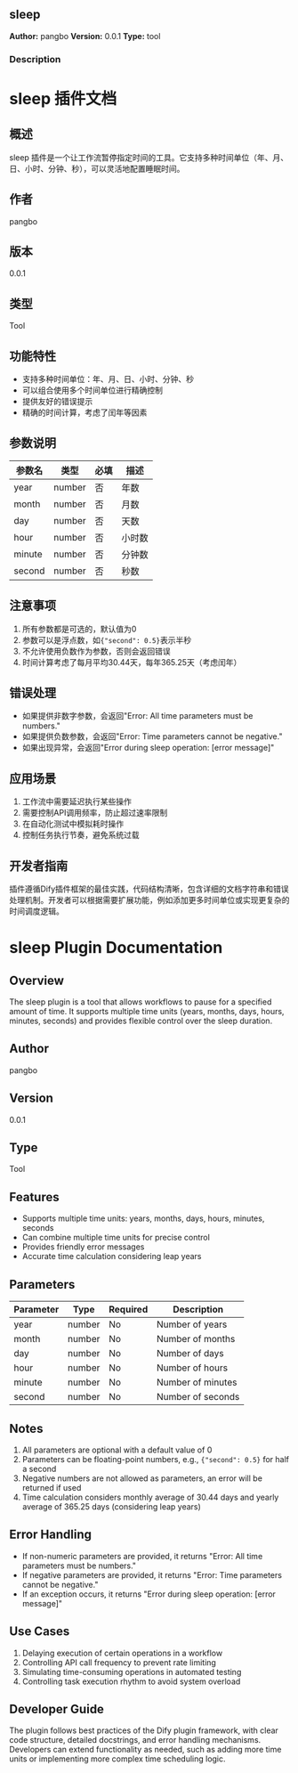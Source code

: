 ## sleep

**Author:** pangbo
**Version:** 0.0.1
**Type:** tool

### Description


# sleep 插件文档

## 概述

sleep 插件是一个让工作流暂停指定时间的工具。它支持多种时间单位（年、月、日、小时、分钟、秒），可以灵活地配置睡眠时间。

## 作者
pangbo

## 版本
0.0.1

## 类型
Tool

## 功能特性

- 支持多种时间单位：年、月、日、小时、分钟、秒
- 可以组合使用多个时间单位进行精确控制
- 提供友好的错误提示
- 精确的时间计算，考虑了闰年等因素

## 参数说明

| 参数名 | 类型   | 必填 | 描述         |
|--------|--------|------|--------------|
| year   | number | 否   | 年数         |
| month  | number | 否   | 月数         |
| day    | number | 否   | 天数         |
| hour   | number | 否   | 小时数       |
| minute | number | 否   | 分钟数       |
| second | number | 否   | 秒数         |


## 注意事项

1. 所有参数都是可选的，默认值为0
2. 参数可以是浮点数，如`{"second": 0.5}`表示半秒
3. 不允许使用负数作为参数，否则会返回错误
4. 时间计算考虑了每月平均30.44天，每年365.25天（考虑闰年）

## 错误处理

- 如果提供非数字参数，会返回"Error: All time parameters must be numbers."
- 如果提供负数参数，会返回"Error: Time parameters cannot be negative."
- 如果出现异常，会返回"Error during sleep operation: [error message]"

## 应用场景

1. 工作流中需要延迟执行某些操作
2. 需要控制API调用频率，防止超过速率限制
3. 在自动化测试中模拟耗时操作
4. 控制任务执行节奏，避免系统过载

## 开发者指南

插件遵循Dify插件框架的最佳实践，代码结构清晰，包含详细的文档字符串和错误处理机制。开发者可以根据需要扩展功能，例如添加更多时间单位或实现更复杂的时间调度逻辑。


# sleep Plugin Documentation

## Overview

The sleep plugin is a tool that allows workflows to pause for a specified amount of time. It supports multiple time units (years, months, days, hours, minutes, seconds) and provides flexible control over the sleep duration.

## Author
pangbo

## Version
0.0.1

## Type
Tool

## Features

- Supports multiple time units: years, months, days, hours, minutes, seconds
- Can combine multiple time units for precise control
- Provides friendly error messages
- Accurate time calculation considering leap years

## Parameters

| Parameter | Type   | Required | Description        |
|----------|--------|----------|--------------------|
| year     | number | No       | Number of years    |
| month    | number | No       | Number of months   |
| day      | number | No       | Number of days     |
| hour     | number | No       | Number of hours    |
| minute   | number | No       | Number of minutes  |
| second   | number | No       | Number of seconds  |


## Notes

1. All parameters are optional with a default value of 0
2. Parameters can be floating-point numbers, e.g., `{"second": 0.5}` for half a second
3. Negative numbers are not allowed as parameters, an error will be returned if used
4. Time calculation considers monthly average of 30.44 days and yearly average of 365.25 days (considering leap years)

## Error Handling

- If non-numeric parameters are provided, it returns "Error: All time parameters must be numbers."
- If negative parameters are provided, it returns "Error: Time parameters cannot be negative."
- If an exception occurs, it returns "Error during sleep operation: [error message]"

## Use Cases

1. Delaying execution of certain operations in a workflow
2. Controlling API call frequency to prevent rate limiting
3. Simulating time-consuming operations in automated testing
4. Controlling task execution rhythm to avoid system overload

## Developer Guide

The plugin follows best practices of the Dify plugin framework, with clear code structure, detailed docstrings, and error handling mechanisms. Developers can extend functionality as needed, such as adding more time units or implementing more complex time scheduling logic.